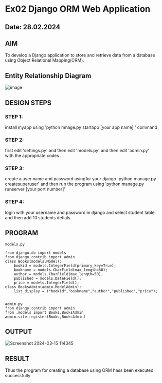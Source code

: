 # Ex02 Django ORM Web Application
## Date: 28.02.2024

## AIM
To develop a Django application to store and retrieve data from a database using Object Relational Mapping(ORM).

## Entity Relationship Diagram
![image](https://github.com/Narasimhan05/ORM/assets/132819871/a44fd2ae-237a-4d70-a71b-596c17bc16ee)


## DESIGN STEPS

### STEP 1:
install myapp using 'python mnage.py startapp [your app name] ' command 

### STEP 2:
first edit 'settings.py' and then edit 'models.py' and then edit 'admin.py' with the appropriate codes .

### STEP 3:
create a user name and password usingfor your django  'python manage.py createsuperuser'
and then run the program using 'python manage.py runserver [your port number]'
### STEP 4:
login with your username and password in django and select student table and then add 10 students detials.
## PROGRAM
```
models.py

from django.db import models
from django.contrib import admin
class Books(models.Model):
    bookid = models.IntegerField(primary_key=True);
    bookname = models.CharField(max_length=50);
    author = models.CharField(max_length=50);
    published = models.DateField();
    price = models.IntegerField();
class BooksAdmin(admin.ModelAdmin):
    list_display = ("bookid","bookname","author","published","price");


admin.py
from django.contrib import admin
from .models import Books,BooksAdmin
admin.site.register(Books,BooksAdmin)

```
## OUTPUT

![Screenshot 2024-03-15 114345](https://github.com/Narasimhan05/ORM/assets/132819871/5881c5cd-f573-4542-b2f7-915447edfb33)

## RESULT
Thus the program for creating a database using ORM hass been executed successfully

